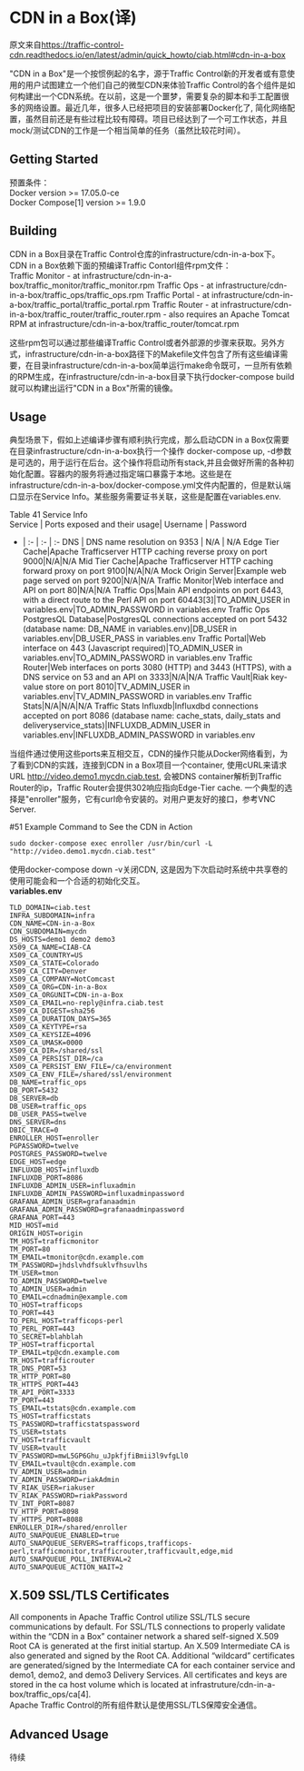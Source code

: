 # CDN in a Box(译)  
原文来自<https://traffic-control-cdn.readthedocs.io/en/latest/admin/quick_howto/ciab.html#cdn-in-a-box>  

"CDN in a Box"是一个按惯例起的名字，源于Traffic Control新的开发者或有意使用的用户试图建立一个他们自己的微型CDN来体验Traffic Control的各个组件是如何构建出一个CDN系统。在以前，这是一个噩梦，需要复杂的脚本和手工配置很多的网络设置。最近几年，很多人已经把项目的安装部署Docker化了, 简化网络配置，虽然目前还是有些过程比较有障碍。项目已经达到了一个可工作状态，并且mock/测试CDN的工作是一个相当简单的任务（虽然比较花时间）。  

## Getting Started  

预置条件：  
Docker version >= 17.05.0-ce  
Docker Compose[1] version >= 1.9.0  

## Building  

CDN in a Box目录在Traffic Control仓库的infrastructure/cdn-in-a-box下。CDN in a Box依赖下面的预编译Traffic Contorl组件rpm文件：  
Traffic Monitor - at infrastructure/cdn-in-a-box/traffic_monitor/traffic_monitor.rpm
Traffic Ops - at infrastructure/cdn-in-a-box/traffic_ops/traffic_ops.rpm
Traffic Portal - at infrastructure/cdn-in-a-box/traffic_portal/traffic_portal.rpm
Traffic Router - at infrastructure/cdn-in-a-box/traffic_router/traffic_router.rpm - also requires an Apache Tomcat RPM at infrastructure/cdn-in-a-box/traffic_router/tomcat.rpm  


这些rpm包可以通过那些编译Traffic Control或者外部源的步骤来获取。另外方式，infrastructure/cdn-in-a-box路径下的Makefile文件包含了所有这些编译需要，在目录infrastructure/cdn-in-a-box简单运行make命令既可，一旦所有依赖的RPM生成，在infrastructure/cdn-in-a-box目录下执行docker-compose build就可以构建出运行"CDN in a Box"所需的镜像。  


## Usage  
典型场景下，假如上述编译步骤有顺利执行完成，那么启动CDN in a Box仅需要在目录infrastructure/cdn-in-a-box执行一个操作 docker-compose up, -d参数是可选的，用于运行在后台。这个操作将启动所有stack,并且会做好所需的各种初始化配置。容器内的服务将通过指定端口暴露于本地。这些是在infrastructure/cdn-in-a-box/docker-compose.yml文件内配置的，但是默认端口显示在Service Info。某些服务需要证书关联，这些是配置在variables.env.  

Table 41 Service Info  
Service | Ports exposed and their usage| Username | Password
- | :- | :- | :- 
DNS | DNS name resolution on 9353	 | N/A | N/A
Edge Tier Cache|Apache Trafficserver HTTP caching reverse proxy on port 9000|N/A|N/A
Mid Tier Cache|Apache Trafficserver HTTP caching forward proxy on port 9100|N/A|N/A
Mock Origin Server|Example web page served on port 9200|N/A|N/A
Traffic Monitor|Web interface and API on port 80|N/A|N/A
Traffic Ops|Main API endpoints on port 6443, with a direct route to the Perl API on port 60443[3]|TO_ADMIN_USER in variables.env|TO_ADMIN_PASSWORD in variables.env
Traffic Ops PostgresQL Database|PostgresQL connections accepted on port 5432 (database name: DB_NAME in variables.env)|DB_USER in variables.env|DB_USER_PASS in variables.env
Traffic Portal|Web interface on 443 (Javascript required)|TO_ADMIN_USER in variables.env|TO_ADMIN_PASSWORD in variables.env
Traffic Router|Web interfaces on ports 3080 (HTTP) and 3443 (HTTPS), with a DNS service on 53 and an API on 3333|N/A|N/A
Traffic Vault|Riak key-value store on port 8010|TV_ADMIN_USER in variables.env|TV_ADMIN_PASSWORD in variables.env
Traffic Stats|N/A|N/A|N/A
Traffic Stats Influxdb|Influxdbd connections accepted on port 8086 (database name: cache_stats, daily_stats and deliveryservice_stats)|INFLUXDB_ADMIN_USER in variables.env|INFLUXDB_ADMIN_PASSWORD in variables.env  

当组件通过使用这些ports来互相交互，CDN的操作只能从Docker网络看到，为了看到CDN的实践，连接到CDN in a Box项目一个container, 使用cURL来请求URL http://video.demo1.mycdn.ciab.test, 会被DNS container解析到Traffic Router的ip，Traffic Router会提供302响应指向Edge-Tier cache.
一个典型的选择是"enroller"服务，它有curl命令安装的。对用户更友好的接口，参考VNC Server.  

#51 Example Command to See the CDN in Action  
```
sudo docker-compose exec enroller /usr/bin/curl -L "http://video.demo1.mycdn.ciab.test"  
```
使用docker-compose down -v关闭CDN, 这是因为下次启动时系统中共享卷的使用可能会和一个合适的初始化交互。  
**variables.env**  
```
TLD_DOMAIN=ciab.test
INFRA_SUBDOMAIN=infra
CDN_NAME=CDN-in-a-Box
CDN_SUBDOMAIN=mycdn
DS_HOSTS=demo1 demo2 demo3
X509_CA_NAME=CIAB-CA
X509_CA_COUNTRY=US
X509_CA_STATE=Colorado
X509_CA_CITY=Denver
X509_CA_COMPANY=NotComcast
X509_CA_ORG=CDN-in-a-Box
X509_CA_ORGUNIT=CDN-in-a-Box
X509_CA_EMAIL=no-reply@infra.ciab.test
X509_CA_DIGEST=sha256
X509_CA_DURATION_DAYS=365
X509_CA_KEYTYPE=rsa
X509_CA_KEYSIZE=4096
X509_CA_UMASK=0000
X509_CA_DIR=/shared/ssl
X509_CA_PERSIST_DIR=/ca
X509_CA_PERSIST_ENV_FILE=/ca/environment
X509_CA_ENV_FILE=/shared/ssl/environment
DB_NAME=traffic_ops
DB_PORT=5432
DB_SERVER=db
DB_USER=traffic_ops
DB_USER_PASS=twelve
DNS_SERVER=dns
DBIC_TRACE=0
ENROLLER_HOST=enroller
PGPASSWORD=twelve
POSTGRES_PASSWORD=twelve
EDGE_HOST=edge
INFLUXDB_HOST=influxdb
INFLUXDB_PORT=8086
INFLUXDB_ADMIN_USER=influxadmin
INFLUXDB_ADMIN_PASSWORD=influxadminpassword
GRAFANA_ADMIN_USER=grafanaadmin
GRAFANA_ADMIN_PASSWORD=grafanaadminpassword
GRAFANA_PORT=443
MID_HOST=mid
ORIGIN_HOST=origin
TM_HOST=trafficmonitor
TM_PORT=80
TM_EMAIL=tmonitor@cdn.example.com
TM_PASSWORD=jhdslvhdfsuklvfhsuvlhs
TM_USER=tmon
TO_ADMIN_PASSWORD=twelve
TO_ADMIN_USER=admin
TO_EMAIL=cdnadmin@example.com
TO_HOST=trafficops
TO_PORT=443
TO_PERL_HOST=trafficops-perl
TO_PERL_PORT=443
TO_SECRET=blahblah
TP_HOST=trafficportal
TP_EMAIL=tp@cdn.example.com
TR_HOST=trafficrouter
TR_DNS_PORT=53
TR_HTTP_PORT=80
TR_HTTPS_PORT=443
TR_API_PORT=3333
TP_PORT=443
TS_EMAIL=tstats@cdn.example.com
TS_HOST=trafficstats
TS_PASSWORD=trafficstatspassword
TS_USER=tstats
TV_HOST=trafficvault
TV_USER=tvault
TV_PASSWORD=mwL5GP6Ghu_uJpkfjfiBmii3l9vfgLl0
TV_EMAIL=tvault@cdn.example.com
TV_ADMIN_USER=admin
TV_ADMIN_PASSWORD=riakAdmin
TV_RIAK_USER=riakuser
TV_RIAK_PASSWORD=riakPassword
TV_INT_PORT=8087
TV_HTTP_PORT=8098
TV_HTTPS_PORT=8088
ENROLLER_DIR=/shared/enroller
AUTO_SNAPQUEUE_ENABLED=true
AUTO_SNAPQUEUE_SERVERS=trafficops,trafficops-perl,trafficmonitor,trafficrouter,trafficvault,edge,mid
AUTO_SNAPQUEUE_POLL_INTERVAL=2
AUTO_SNAPQUEUE_ACTION_WAIT=2
```  

## X.509 SSL/TLS Certificates  
All components in Apache Traffic Control utilize SSL/TLS secure communications by default. For SSL/TLS connections to properly validate within the “CDN in a Box” container network a shared self-signed X.509 Root CA is generated at the first initial startup. An X.509 Intermediate CA is also generated and signed by the Root CA. Additional “wildcard” certificates are generated/signed by the Intermediate CA for each container service and demo1, demo2, and demo3 Delivery Services. All certificates and keys are stored in the ca host volume which is located at infrastruture/cdn-in-a-box/traffic_ops/ca[4].  
Apache Traffic Control的所有组件默认是使用SSL/TLS保障安全通信。  

## Advanced Usage  
待续